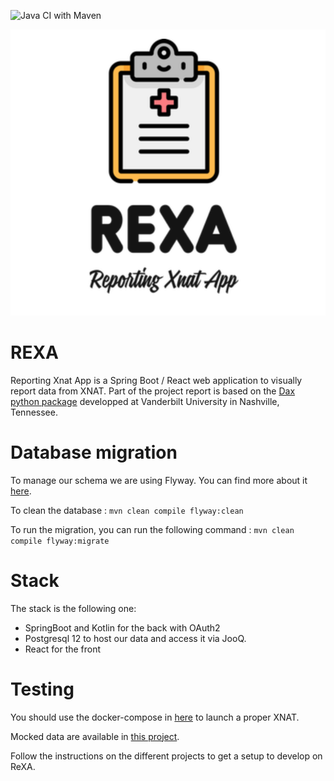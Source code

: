 ![Java CI with Maven](https://github.com/yvbro/ReXA/workflows/Java%20CI%20with%20Maven/badge.svg)

![](./frontend/src/assets/rexa-logo.png)
# REXA

Reporting Xnat App is a Spring Boot / React web application to visually report data from XNAT. Part of the project report
is based on the [Dax python package](https://github.com/VUIIS/dax) developped at Vanderbilt University in Nashville, Tennessee.

# Database migration

To manage our schema we are using Flyway. You can find more about it [here](https://flywaydb.org/).

To clean the database :
`mvn clean compile flyway:clean`

To run the migration, you can run the following command : 
`mvn clean compile flyway:migrate`

# Stack

The stack is the following one:

- SpringBoot and Kotlin for the back with OAuth2
- Postgresql 12 to host our data and access it via JooQ.
- React for the front

# Testing

You should use the docker-compose in [here](https://github.com/yvbro/xnat-docker-compose) to launch a proper XNAT. 

Mocked data are available in [this project](https://github.com/yvbro/mockData).

Follow the instructions on the different projects to get a setup to develop on ReXA.
